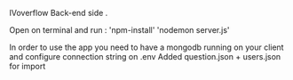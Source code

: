 IVoverflow Back-end side .




Open on terminal and run : 
'npm-install' 
'nodemon server.js'

In order to use the app you need to have a mongodb running on your client and configure connection string on .env
Added question.json + users.json for import
